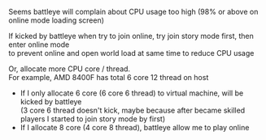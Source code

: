 Seems battleye will complain about CPU usage too high (98% or above on online mode loading screen)

If kicked by battleye when try to join online, try join story mode first, then enter online mode  
to prevent online and open world load at same time to reduce CPU usage

Or, allocate more CPU core / thread.  
For example, AMD 8400F has total 6 core 12 thread on host
- If I only allocate 6 core (6 core 6 thread) to virtual machine, will be kicked by battleye  
(3 core 6 thread doesn't kick, maybe because after became skilled players I started to join story mode by first)
- If I allocate 8 core (4 core 8 thread), battleye allow me to play online
